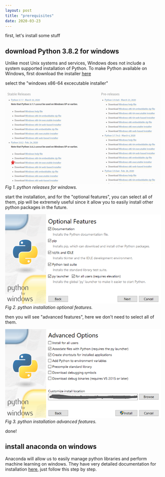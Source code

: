 ```yaml
---
layout: post
title: "prerequisites"
date: 2020-03-23
---
```


first, let's install some stuff

## download Python 3.8.2 for windows
Unlike most Unix systems and services, Windows does not include a system supported installation of Python. To make Python available on Windows, first download the installer [here](https://www.python.org/downloads/windows/)

select the "windows x86-64 excecutable installer"

![1](../assets/images/py_1.png)
*Fig 1. python releases for windows.*

start the installation, and for the "optional features", you can select all of them, pip will be extremely useful since it allow you to easily install other python packages in the future.

![2](/assets/images/py_2.png)
*Fig 2. python installation optional features.*

then you will see "advanced features", here we don't need to select all of them.

![3](/assets/images/py_3.png)
*Fig 3. python installation advanced features.*

done!

## install anaconda on windows
Anaconda will allow us to easily manage python libraries and perform machine learning on windows. They have very detailed documentation for installation [here](https://docs.anaconda.com/anaconda/install/windows/), just follow this step by step.
